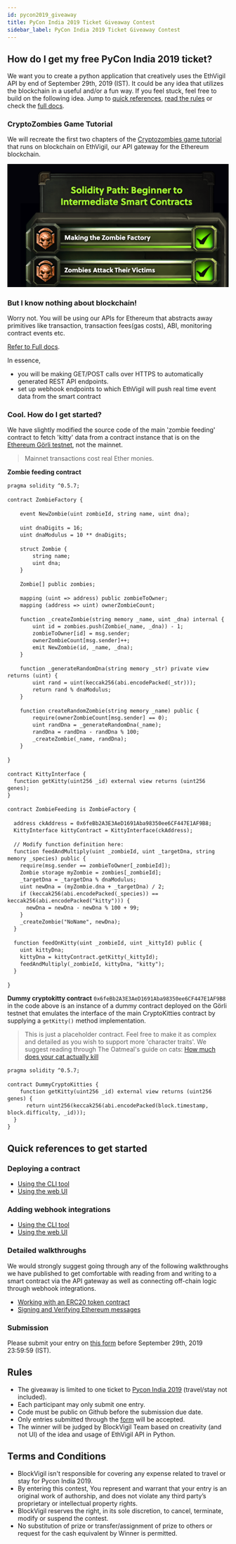 ```yaml
---
id: pycon2019_giveaway
title: PyCon India 2019 Ticket Giveaway Contest
sidebar_label: PyCon India 2019 Ticket Giveaway Contest
---
```

## How do I get my free PyCon India 2019 ticket?

We want you to create a python application that creatively uses the EthVigil API by end of September 29th, 2019 (IST). It could be any idea that utilizes the blockchain in a useful and/or a fun way. If you feel stuck, feel free to build on the following idea. Jump to [quick references](#quick-references-to-get-started), [read the rules](#rules) or check the [full docs](cli_gettingstarted.md).

### CryptoZombies Game Tutorial

We will recreate the first two chapters of the [Cryptozombies game tutorial](https://cryptozombies.io/) that runs on blockchain on EthVigil, our API gateway for the Ethereum blockchain.

![](assets/pycon2019-giveaway/cryptozombies-level2.png)

### But I know nothing about blockchain!
Worry not. You will be using our APIs for Ethereum that abstracts away primitives like transaction, transaction fees(gas costs), ABI, monitoring contract events etc.

[Refer to Full docs](cli_gettingstarted.md).

In essence,
* you will be making GET/POST calls over HTTPS to automatically generated REST API endpoints.
* set up webhook endpoints to which EthVigil will push real time event data from the smart contract

### Cool. How do I get started?

We have slightly modified the source code of the main 'zombie feeding' contract to fetch 'kitty' data from a contract instance that is on the [Ethereum Görli testnet](https://github.com/goerli), not the mainnet.

> Mainnet transactions cost real Ether monies.

**Zombie feeding contract**
```
pragma solidity ^0.5.7;

contract ZombieFactory {

    event NewZombie(uint zombieId, string name, uint dna);

    uint dnaDigits = 16;
    uint dnaModulus = 10 ** dnaDigits;

    struct Zombie {
        string name;
        uint dna;
    }

    Zombie[] public zombies;

    mapping (uint => address) public zombieToOwner;
    mapping (address => uint) ownerZombieCount;

    function _createZombie(string memory _name, uint _dna) internal {
        uint id = zombies.push(Zombie(_name, _dna)) - 1;
        zombieToOwner[id] = msg.sender;
        ownerZombieCount[msg.sender]++;
        emit NewZombie(id, _name, _dna);
    }

    function _generateRandomDna(string memory _str) private view returns (uint) {
        uint rand = uint(keccak256(abi.encodePacked(_str)));
        return rand % dnaModulus;
    }

    function createRandomZombie(string memory _name) public {
        require(ownerZombieCount[msg.sender] == 0);
        uint randDna = _generateRandomDna(_name);
        randDna = randDna - randDna % 100;
        _createZombie(_name, randDna);
    }

}

contract KittyInterface {
  function getKitty(uint256 _id) external view returns (uint256 genes);
}

contract ZombieFeeding is ZombieFactory {

  address ckAddress = 0x6feBb2A3E3AeD1691Aba98350ee6CF447E1AF9B8;
  KittyInterface kittyContract = KittyInterface(ckAddress);

  // Modify function definition here:
  function feedAndMultiply(uint _zombieId, uint _targetDna, string memory _species) public {
    require(msg.sender == zombieToOwner[_zombieId]);
    Zombie storage myZombie = zombies[_zombieId];
    _targetDna = _targetDna % dnaModulus;
    uint newDna = (myZombie.dna + _targetDna) / 2;
    if (keccak256(abi.encodePacked(_species)) == keccak256(abi.encodePacked("kitty"))) {
      newDna = newDna - newDna % 100 + 99;
    }
    _createZombie("NoName", newDna);
  }

  function feedOnKitty(uint _zombieId, uint _kittyId) public {
    uint kittyDna;
    kittyDna = kittyContract.getKitty(_kittyId);
    feedAndMultiply(_zombieId, kittyDna, "kitty");
  }

}
```


**Dummy cryptokitty contract**
`0x6feBb2A3E3AeD1691Aba98350ee6CF447E1AF9B8` in the code above is an instance of a dummy contract deployed on the Görli testnet that emulates the interface of the main CryptoKitties contract by supplying a `getKitty()` method implementation.

> This is just a placeholder contract. Feel free to make it as complex and detailed as you wish to support more 'character traits'. We suggest reading through The Oatmeal's guide on cats: [How much does your cat actually kill](https://theoatmeal.com/comics/cats_actually_kill)

```
pragma solidity ^0.5.7;

contract DummyCryptoKitties {
    function getKitty(uint256 _id) external view returns (uint256 genes) {
      return uint256(keccak256(abi.encodePacked(block.timestamp, block.difficulty, _id)));
  }
}
```

## Quick references to get started

### Deploying a contract
* [Using the CLI tool](cli_gettingstarted.md#deploy-a-solidity-smart-contract)
* [Using the web UI](web_gettingstarted.md#deploy-a-solidity-smart-contract)

### Adding webhook integrations

* [Using the CLI tool](cli_gettingstarted.md#webhooks)
* [Using the web UI](web_gettingstarted.md#webhooks)


### Detailed walkthroughs
We would strongly suggest going through any of the following walkthroughs we have published to get comfortable with reading from and writing to a smart contract via the API gateway as well as connecting off-chain logic through webhook integrations.

* [Working with an ERC20 token contract](erc20_example.md)
* [Signing and Verifying Ethereum messages](eth_sign.md)

### Submission

Please submit your entry on [this form](https://docs.google.com/forms/d/e/1FAIpQLSf-Bt_OIp1-voSsM38hCcBxQv3fpSW6cFhAji7h59HXWvBs1Q/viewform) before September 29th, 2019 23:59:59 (IST).


## Rules

* The giveaway is limited to one ticket to [Pycon India 2019](https://in.pycon.org/2019/) (travel/stay not included).
* Each participant may only submit one entry.
* Code must be public on Github before the submission due date.
* Only entries submitted through the [form](#submission) will be accepted.
* The winner will be judged by BlockVigil Team based on creativity (and not UI) of the idea and usage of EthVigil API in Python.

## Terms and Conditions

* BlockVigil isn't responsible for covering any expense related to travel or stay for Pycon India 2019.
* By entering this contest, You represent and warrant that your entry is an original work of authorship, and does not violate any third party’s proprietary or intellectual property rights.
* BlockVigil reserves the right, in its sole discretion, to cancel, terminate, modify or suspend the contest.
* No substitution of prize or transfer/assignment of prize to others or request for the cash equivalent by Winner is permitted.
